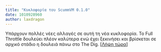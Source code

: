 ```yaml
---
title: "Κυκλοφορία του ScummVM 0.1.0"
date: 1010928960
author: laxdragon
---
```


Υπάρχουν πολλές νέες αλλαγές σε αυτή τη νέα κυκλοφορία. Το Full Throttle δουλεύει πλέον καλύτερα ενώ έχει ξεκινήσει και βρίσκεται σε αρχικό στάδιο η δουλειά πάνω στο The Dig. \[[Λήψη τώρα](/downloads/)\]
